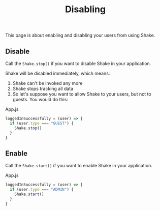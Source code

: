 ﻿---
id: disabling
title: Disabling
---
This page is about enabling and disabling your users from using Shake.

## Disable
Call the `Shake.stop()` if you want to disable Shake in your application.
 
Shake will be disabled immediately, which means:
1. Shake can't be invoked any more
1. Shake stops tracking all data
1. So let's suppose you want to allow Shake to your users, but not to guests. You would do this: 

App.js
```javascript
loggedInSuccessfully = (user) => {
  if (user.type === "GUEST") {
    Shake.stop()
  }
}
```                    

## Enable
Call the `Shake.start()` if you want to enable Shake in your application.

App.js
```javascript
loggedInSuccessfully = (user) => {
  if (user.type === "ADMIN") {
    Shake.start()
  }
}
```     
